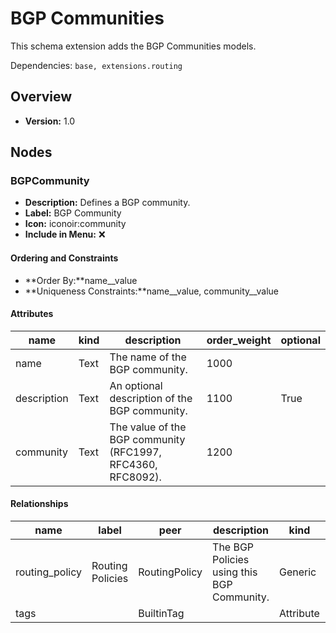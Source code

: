 # BGP Communities

This schema extension adds the BGP Communities models.

Dependencies: `base, extensions.routing`

## Overview

- **Version:** 1.0

## Nodes

### BGPCommunity

- **Description:** Defines a BGP community.
- **Label:** BGP Community
- **Icon:** iconoir:community
- **Include in Menu:** ❌

#### Ordering and Constraints

- **Order By:**name__value
- **Uniqueness Constraints:**name__value, community__value

#### Attributes

| name | kind | description | order_weight | optional |
| ---- | ---- | ----------- | ------------ | -------- |
| name | Text | The name of the BGP community\. | 1000 |  |
| description | Text | An optional description of the BGP community\. | 1100 | True |
| community | Text | The value of the BGP community \(RFC1997, RFC4360, RFC8092\)\. | 1200 |  |

#### Relationships

| name | label | peer | description | kind | cardinality | optional | order_weight |
| ---- | ----- | ---- | ----------- | ---- | ----------- | -------- | ------------ |
| routing\_policy | Routing Policies | RoutingPolicy | The BGP Policies using this BGP Community\. | Generic | many |  |  |
| tags |  | BuiltinTag |  | Attribute | many | True | 3000 |
